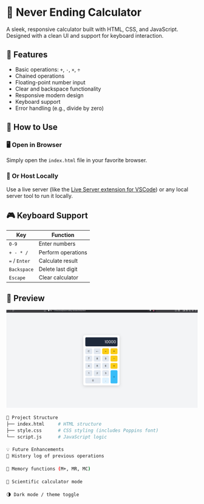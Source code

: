 # 🔢 Never Ending Calculator

A sleek, responsive calculator built with HTML, CSS, and JavaScript. Designed with a clean UI and support for keyboard interaction.

## 🚀 Features

- Basic operations: `+`, `-`, `×`, `÷`
- Chained operations
- Floating-point number input
- Clear and backspace functionality
- Responsive modern design
- Keyboard support
- Error handling (e.g., divide by zero)

## 📂 How to Use

### 🖥️ Open in Browser

Simply open the `index.html` file in your favorite browser.

### 🧪 Or Host Locally

Use a live server (like the [Live Server extension for VSCode](https://marketplace.visualstudio.com/items?itemName=ritwickdey.LiveServer)) or any local server tool to run it locally.

## 🎮 Keyboard Support

| Key           | Function           |
| ------------- | ------------------ |
| `0-9`         | Enter numbers      |
| `+ - * /`     | Perform operations |
| `=` / `Enter` | Calculate result   |
| `Backspace`   | Delete last digit  |
| `Escape`      | Clear calculator   |

## 📸 Preview

![alt text](image.png)

```bash
📁 Project Structure
├── index.html     # HTML structure
├── style.css      # CSS styling (includes Poppins font)
└── script.js      # JavaScript logic

💡 Future Enhancements
📜 History log of previous operations

💾 Memory functions (M+, MR, MC)

🧪 Scientific calculator mode

🌗 Dark mode / theme toggle
```

